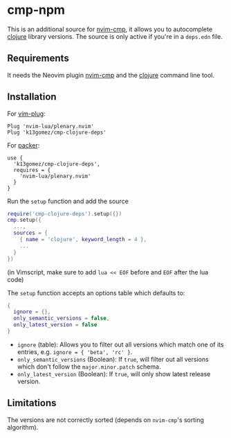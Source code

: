 # cmp-npm

This is an additional source for [nvim-cmp](https://github.com/hrsh7th/nvim-cmp), it allows you to
autocomplete [clojure](https://clojure.org/guides/deps_and_cli) library versions.
The source is only active if you're in a `deps.edn` file.

## Requirements

It needs the Neovim plugin [nvim-cmp](https://github.com/hrsh7th/nvim-cmp) and the [clojure](https://clojure.org/guides/deps_and_cli) command line tool.

## Installation

For [vim-plug](https://github.com/junegunn/vim-plug):
```
Plug 'nvim-lua/plenary.nvim'
Plug 'k13gomez/cmp-clojure-deps'
```
For [packer](https://github.com/wbthomason/packer.nvim):
```
use {
  'k13gomez/cmp-clojure-deps',
  requires = {
    'nvim-lua/plenary.nvim'
  }
}
```

Run the `setup` function and add the source
```lua
require('cmp-clojure-deps').setup({})
cmp.setup({
  ...,
  sources = {
    { name = 'clojure', keyword_length = 4 },
    ...
  }
})
```
(in Vimscript, make sure to add `lua << EOF` before and `EOF` after the lua code)

The `setup` function accepts an options table which defaults to:

```lua
{
  ignore = {},
  only_semantic_versions = false,
  only_latest_version = false
}
```

- `ignore` (table): Allows you to filter out all versions which match one of its entries,
e.g. `ignore = { 'beta', 'rc' }`.
- `only_semantic_versions` (Boolean): If `true`, will filter out all versions which don't follow 
  the `major.minor.patch` schema.
- `only_latest_version` (Boolean): If `true`, will only show latest release version.


## Limitations

The versions are not correctly sorted (depends on `nvim-cmp`'s sorting algorithm).
